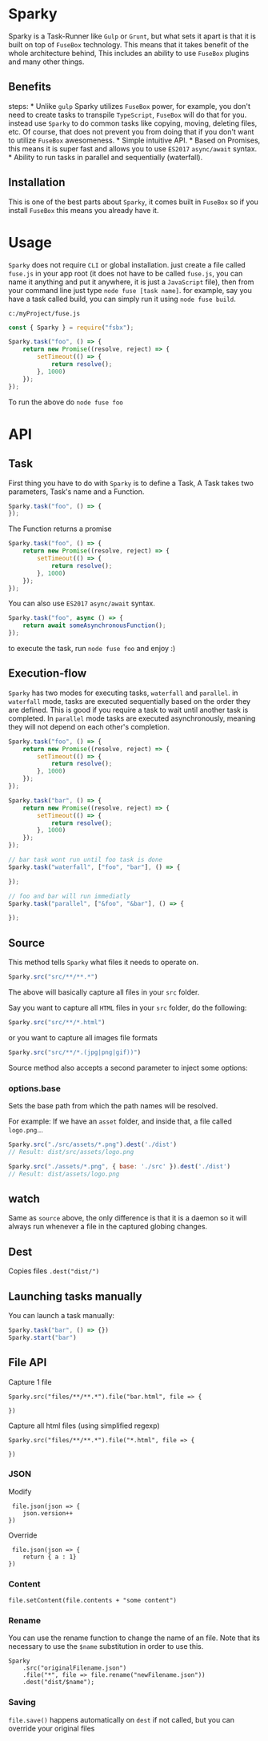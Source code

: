 # Sparky

Sparky is a Task-Runner like `Gulp` or `Grunt`, but what sets it apart is that it is built on top of `FuseBox` technology. This means that it takes benefit of the whole architecture behind, This includes an ability to use `FuseBox` plugins and many other things.

## Benefits

steps:
    * Unlike `gulp` Sparky utilizes `FuseBox` power, for example, you don't need to create tasks to transpile `TypeScript`, `FuseBox` will do that for you. instead use `Sparky` to do common tasks like copying, moving, deleting files, etc. Of course, that does not prevent you from doing that if you don't want to utilize `FuseBox` awesomeness.
    * Simple intuitive API.
    * Based on Promises, this means it is super fast and allows you to use `ES2017` `async/await` syntax.
    * Ability to run tasks in parallel and sequentially (waterfall).

## Installation
This is one of the best parts about `Sparky`, it comes built in `FuseBox` so if you install `FuseBox` this means you already have it.

# Usage
`Sparky` does not require `CLI` or global installation. just create a file called `fuse.js` in your app root (it does not have to be called `fuse.js`, you can name it anything and put it anywhere, it is just a `JavaScript` file), then from your command line just type `node fuse [task name]`. for example, say you have a task called build, you can simply run it using `node fuse build`.

`c:/myProject/fuse.js`
```js
const { Sparky } = require("fsbx");

Sparky.task("foo", () => {
    return new Promise((resolve, reject) => {
        setTimeout(() => {
            return resolve();
        }, 1000)
    });
});
```
To run the above do `node fuse foo`

# API

## Task
First thing you have to do with `Sparky` is to define a Task, A Task takes two parameters, Task's name and a Function.
```js
Sparky.task("foo", () => {
});
```
The Function returns a promise
```js
Sparky.task("foo", () => {
    return new Promise((resolve, reject) => {
        setTimeout(() => {
            return resolve();
        }, 1000)
    });
});
```
You can also use `ES2017` `async/await` syntax.
```js
Sparky.task("foo", async () => {
    return await someAsynchronousFunction();
});
```
to execute the task, run `node fuse foo` and enjoy :)

## Execution-flow
`Sparky` has two modes for executing tasks, `waterfall` and `parallel`. in `waterfall` mode, tasks are executed sequentially based on the order they are defined. This is good if you require a task to wait until another task is completed. In `parallel` mode tasks are executed asynchronously, meaning they will not depend on each other's completion.

```js
Sparky.task("foo", () => {
    return new Promise((resolve, reject) => {
        setTimeout(() => {
            return resolve();
        }, 1000)
    });
});

Sparky.task("bar", () => {
    return new Promise((resolve, reject) => {
        setTimeout(() => {
            return resolve();
        }, 1000)
    });
});

// bar task wont run until foo task is done
Sparky.task("waterfall", ["foo", "bar"], () => {

});

// foo and bar will run immediatly
Sparky.task("parallel", ["&foo", "&bar"], () => {

});
```

## Source
This method tells `Sparky` what files it needs to operate on.
 ```js
 Sparky.src("src/**/**.*")
 ```
The above will basically capture all files in your `src` folder.

Say you want to capture all `HTML` files in your `src` folder, do the following:
 ```js
 Sparky.src("src/**/*.html")
 ```
or you want to capture all images file formats
 ```js
 Sparky.src("src/**/*.(jpg|png|gif))")
 ```

Source method also accepts a second parameter to inject some options:

### options.base

Sets the base path from which the path names will be resolved.

For example: If we have an `asset` folder, and inside that, a file called `logo.png`...

```js
Sparky.src("./src/assets/*.png").dest('./dist')
// Result: dist/src/assets/logo.png

Sparky.src("./assets/*.png", { base: './src' }).dest('./dist')
// Result: dist/assets/logo.png
```

## watch
Same as `source` above, the only difference is that it is a daemon so it will always run whenever a file in the captured globing changes.
## Dest

Copies files
`.dest("dist/")`


## Launching tasks manually

You can launch a task manually:

```js
Sparky.task("bar", () => {})
Sparky.start("bar")
```
## File API

Capture 1 file
```
Sparky.src("files/**/**.*").file("bar.html", file => {
   
})
```

Capture all html files (using simplified regexp)
```
Sparky.src("files/**/**.*").file("*.html", file => {
   
})
```

### JSON

Modify
```
 file.json(json => {
    json.version++
})
```

Override

```
 file.json(json => {
    return { a : 1}
})
```

### Content

```
file.setContent(file.contents + "some content")
```

### Rename

You can use the rename function to change the name of an file.  Note that its necessary to use the `$name` substitution in order to use this.

```
Sparky
    .src("originalFilename.json")
    .file("*", file => file.rename("newFilename.json"))
    .dest("dist/$name");
```

### Saving

`file.save()` happens automatically on `dest` if not called, but you can override your original files
